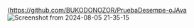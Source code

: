 (https://github.com/BUKODONOZOR/PruebaDesempe-oJAva
![Screenshot from 2024-08-05 21-35-15](https://github.com/user-attachments/assets/bec60faa-5046-40f5-8984-5536991d7fe7)
